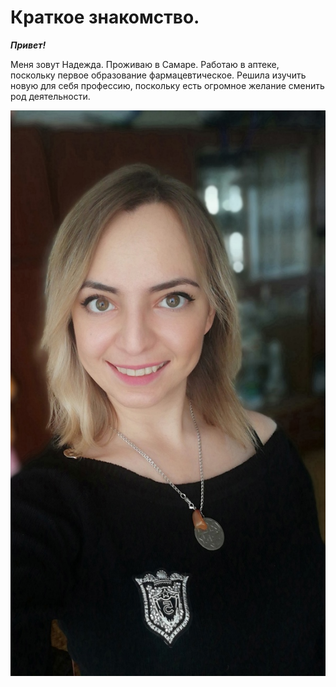 # Краткое знакомство.

**_Привет!_**

   Меня зовут Надежда. Проживаю в Самаре. Работаю в аптеке, поскольку первое образование фармацевтическое. Решила изучить новую для себя профессию, поскольку есть огромное желание сменить род деятельности. 

![Me](j3ooQEItLNY.jpg)
